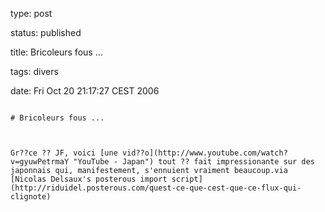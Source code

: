 type: post
status: published
title: Bricoleurs fous ...
tags: divers
date: Fri Oct 20 21:17:27 CEST 2006
~~~~~~
# Bricoleurs fous ...

Gr??ce ?? JF, voici [une vid??o](http://www.youtube.com/watch?v=gyuwPetrmaY "YouTube - Japan") tout ?? fait impressionante sur des japonnais qui, manifestement, s'ennuient vraiment beaucoup.via [Nicolas Delsaux's posterous import script](http://riduidel.posterous.com/quest-ce-que-cest-que-ce-flux-qui-clignote)